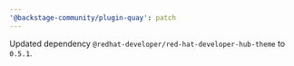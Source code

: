 ```yaml
---
'@backstage-community/plugin-quay': patch
---
```


Updated dependency `@redhat-developer/red-hat-developer-hub-theme` to `0.5.1`.
